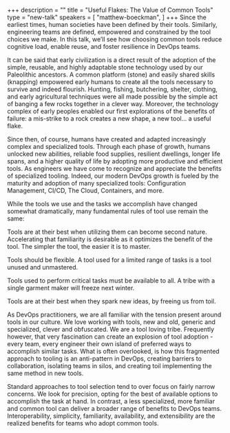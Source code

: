 +++
description = ""
title = "Useful Flakes: The Value of Common Tools"
type = "new-talk"
speakers = [
        "matthew-boeckman",
]
+++
Since the earliest times, human societies have been defined by their tools. Similarly, engineering teams are defined, empowered and constrained by the tool choices we make. In this talk, we’ll see how choosing common tools reduce cognitive load, enable reuse, and foster resilience in DevOps teams.

It can be said that early civilization is a direct result of the adoption of the simple, reusable, and highly adaptable stone technology used by our Paleolithic ancestors. A common platform (stone) and easily shared skills (knapping) empowered early humans to create all the tools necessary to survive and indeed flourish. Hunting, fishing, butchering, shelter, clothing, and early agricultural techniques were all made possible by the simple act of banging a few rocks together in a clever way. Moreover, the technology complex of early peoples enabled our first explorations of the benefits of failure: a mis-strike to a rock creates a new shape, a new tool… a useful flake.

Since then, of course, humans have created and adapted increasingly complex and specialized tools. Through each phase of growth, humans unlocked new abilities, reliable food supplies, resilient dwellings, longer life spans, and a higher quality of life by adopting more productive and efficient tools. As engineers we have come to recognize and appreciate the benefits of specialized tooling. Indeed, our modern DevOps growth is fueled by the maturity and adoption of many specialized tools: Configuration Management, CI/CD, The Cloud, Containers, and more.

While the tools we use and the tasks we accomplish have changed somewhat dramatically, many fundamental rules of tool use remain the same:

Tools are at their best when utilizing them can become second nature. Accelerating that familiarity is desirable as it optimizes the benefit of the tool. The simpler the tool, the easier it is to master.

Tools should be flexible. A tool used for a limited range of tasks is a tool unused and unmastered.

Tools used to perform critical tasks must be available to all. A tribe with a single garment maker will freeze next winter.

Tools are at their best when they spark new ideas, by freeing us from toil.

As DevOps practitioners, we are all familiar with the tension present around tools in our culture. We love working with tools, new and old, generic and specialized, clever and obfuscated. We are a tool loving tribe. Frequently however, that very fascination can create an explosion of tool adoption - every team, every engineer their own island of preferred ways to accomplish similar tasks. What is often overlooked, is how this fragmented approach to tooling is an anti-pattern in DevOps, creating barriers to collaboration, isolating teams in silos, and creating toil implementing the same method in new tools.

Standard approaches to tool selection tend to over focus on fairly narrow concerns. We look for precision, opting for the best of available options to accomplish the task at hand. In contrast, a less specialized, more familiar and common tool can deliver a broader range of benefits to DevOps teams. Interoperability, simplicity, familiarity, availability, and extensibility are the realized benefits for teams who adopt common tools.